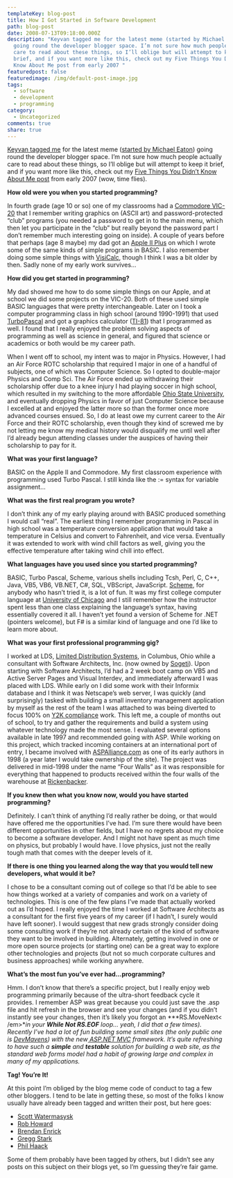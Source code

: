 ```yaml
---
templateKey: blog-post
title: How I Got Started in Software Development
path: blog-post
date: 2008-07-13T09:18:00.000Z
description: "Keyvan tagged me for the latest meme (started by Michael Eaton)
  going round the developer blogger space. I’m not sure how much people actually
  care to read about these things, so I’ll oblige but will attempt to keep it
  brief, and if you want more like this, check out my Five Things You Didn’t
  Know About Me post from early 2007 "
featuredpost: false
featuredimage: /img/default-post-image.jpg
tags:
  - software
  - development
  - programming
category:
  - Uncategorized
comments: true
share: true
---
```

[Keyvan tagged me](http://nayyeri.net/blog/how-i-got-started-in-software-development) for the latest meme ([started by Michael Eaton](http://www.michaeleatonconsulting.com/blog/archive/2008/06/04/how-did-you-get-started-in-software-development.aspx)) going round the developer blogger space. I’m not sure how much people actually care to read about these things, so I’ll oblige but will attempt to keep it brief, and if you want more like this, check out my [Five Things You Didn’t Know About Me post](http://aspadvice.com/blogs/ssmith/archive/2007/01/14/Five-Things.aspx) from early 2007 (wow, time flies).

**How old were you when you started programming?**

In fourth grade (age 10 or so) one of my classrooms had a [Commodore VIC-20](http://en.wikipedia.org/wiki/VIC20) that I remember writing graphics on (ASCII art) and password-protected “club” programs (you needed a password to get in to the main menu, which then let you participate in the “club” but really beyond the password part I don’t remember much interesting going on inside). A couple of years before that perhaps (age 8 maybe) my dad got an [Apple II Plus](http://en.wikipedia.org/wiki/Apple_II_family) on which I wrote some of the same kinds of simple programs in BASIC. I also remember doing some simple things with [VisiCalc](http://en.wikipedia.org/wiki/VisiCalc), though I think I was a bit older by then. Sadly none of my early work survives…

**How did you get started in programming?**

My dad showed me how to do some simple things on our Apple, and at school we did some projects on the VIC-20. Both of these used simple BASIC languages that were pretty interchangeable. Later on I took a computer programming class in high school (around 1990-1991) that used [TurboPascal](http://en.wikipedia.org/wiki/Turbo_pascal) and got a graphics calculator ([TI-81](http://en.wikipedia.org/wiki/TI-81)) that I programmed as well. I found that I really enjoyed the problem solving aspects of programming as well as science in general, and figured that science or academics or both would be my career path.

When I went off to school, my intent was to major in Physics. However, I had an Air Force ROTC scholarship that required I major in one of a handful of subjects, one of which was Computer Science. So I opted to double-major Physics and Comp Sci. The Air Force ended up withdrawing their scholarship offer due to a knee injury I had playing soccer in high school, which resulted in my switching to the more affordable [Ohio State University](http://www.osu.edu/), and eventually dropping Physics in favor of just Computer Science because I excelled at and enjoyed the latter more so than the former once more advanced courses ensued. So, I do at least owe my current career to the Air Force and their ROTC scholarship, even though they kind of screwed me by not letting me know my medical history would disqualify me until well after I’d already begun attending classes under the auspices of having their scholarship to pay for it.

**What was your first language?**

BASIC on the Apple II and Commodore. My first classroom experience with programming used Turbo Pascal. I still kinda like the := syntax for variable assignment…

**What was the first real program you wrote?**

I don’t think any of my early playing around with BASIC produced something I would call “real”. The earliest thing I remember programming in Pascal in high school was a temperature conversion application that would take a temperature in Celsius and convert to Fahrenheit, and vice versa. Eventually it was extended to work with wind chill factors as well, giving you the effective temperature after taking wind chill into effect.

**What languages have you used since you started programming?**

BASIC, Turbo Pascal, Scheme, various shells including Tcsh, Perl, C, C++, Java, VB5, VB6, VB.NET, C#, SQL, VBScript, JavaScript. [Scheme](http://en.wikipedia.org/wiki/Scheme_%28programming_language%29), for anybody who hasn’t tried it, is a lot of fun. It was my first college computer language at [University of Chicago](http://www.uchicago.edu/) and I still remember how the instructor spent less than one class explaining the language’s syntax, having essentially covered it all. I haven’t yet found a version of Scheme for .NET (pointers welcome), but F# is a similar kind of language and one I’d like to learn more about.

**What was your first professional programming gig?**

I worked at LDS, [Limited Distribution Systems](http://www.limited.com/), in Columbus, Ohio while a consultant with Software Architects, Inc. (now owned by [Sogeti](http://sogeti.com/)). Upon starting with Software Architects, I’d had a 2 week boot camp on VB5 and Active Server Pages and Visual Interdev, and immediately afterward I was placed with LDS. While early on I did some work with their Informix database and I think it was Netscape’s web server, I was quickly (and surprisingly) tasked with building a small inventory management application by myself as the rest of the team I was attached to was being diverted to focus 100% on [Y2K compliance](http://en.wikipedia.org/wiki/Y2k) work. This left me, a couple of months out of school, to try and gather the requirements and build a system using whatever technology made the most sense. I evaluated several options available in late 1997 and recommended going with ASP. While working on this project, which tracked incoming containers at an international port of entry, I became involved with [ASPAlliance.com](http://aspalliance.com/) as one of its early authors in 1998 (a year later I would take ownership of the site). The project was delivered in mid-1998 under the name “Four Walls” as it was responsible for everything that happened to products received within the four walls of the warehouse at [Rickenbacker](http://en.wikipedia.org/wiki/Rickenbacker_International_Airport).

**If you knew then what you know now, would you have started programming?**

Definitely. I can’t think of anything I’d really rather be doing, or that would have offered me the opportunities I’ve had. I’m sure there would have been different opportunities in other fields, but I have no regrets about my choice to become a software developer. And I might not have spent as much time on physics, but probably I would have. I love physics, just not the really tough math that comes with the deeper levels of it.

**If there is one thing you learned along the way that you would tell new developers, what would it be?**

I chose to be a consultant coming out of college so that I’d be able to see how things worked at a variety of companies and work on a variety of technologies. This is one of the few plans I’ve made that actually worked out as I’d hoped. I really enjoyed the time I worked at Software Architects as a consultant for the first five years of my career (if I hadn’t, I surely would have left sooner). I would suggest that new grads strongly consider doing some consulting work if they’re not already certain of the kind of software they want to be involved in building. Alternately, getting involved in one or more open source projects (or starting one) can be a great way to explore other technologies and projects (but not so much corporate cultures and business approaches) while working anywhere.

**What’s the most fun you’ve ever had…programming?**

Hmm. I don’t know that there’s a specific project, but I really enjoy web programming primarily because of the ultra-short feedback cycle it provides. I remember ASP was great because you could just save the .asp file and hit refresh in the browser and see your changes (and if you didn’t instantly see your changes, then it’s likely you forgot an ***RS.MoveNext< /em>**in your **While Not RS.EOF** loop… yeah, I did that a few times). Recently I’ve had a lot of fun building some small sites (the only public one is [DevMavens](http://devmavens.com/)) with the new[ ASP.NET MVC](http://asp.net/mvc) framework. It’s quite refreshing to have such a **simple** and **testable** solution for building a web site, as the standard web forms model had a habit of growing large and complex in many of my applications.*

**Tag! You’re It!**

At this point I’m obliged by the blog meme code of conduct to tag a few other bloggers. I tend to be late in getting these, so most of the folks I know usually have already been tagged and written their post, but here goes:

* [Scott Watermasysk](http://simpable.com/)
* [Rob Howard](http://weblogs.asp.net/rhoward)
* [Brendan Enrick](http://aspadvice.com/blogs/name)
* [Gregg Stark](http://sqladvice.com/blogs/gstark)
* [Phil Haack](http://haacked.com/)

Some of them probably have been tagged by others, but I didn’t see any posts on this subject on their blogs yet, so I’m guessing they’re fair game.